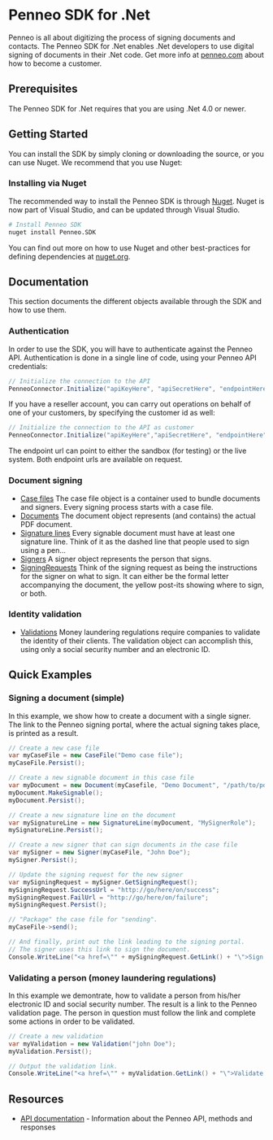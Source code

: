 # Penneo SDK for .Net
Penneo is all about digitizing the process of signing documents and contacts. The Penneo SDK for .Net enables .Net developers to use digital signing of documents in their .Net code. Get more info at [penneo.com](https://penneo.com/) about how to become a customer.

## Prerequisites
The Penneo SDK for .Net requires that you are using .Net 4.0 or newer. 

## Getting Started
You can install the SDK by simply cloning or downloading the source, or you can use Nuget. We recommend that you use Nuget:

### Installing via Nuget

The recommended way to install the Penneo SDK is through [Nuget](http://www.nuget.org/). Nuget is now part of Visual Studio, and can be updated through Visual Studio.

```bash
# Install Penneo SDK
nuget install Penneo.SDK
```

You can find out more on how to use Nuget and other best-practices for defining dependencies at [nuget.org](http://www.nuget.org/).

## Documentation
This section documents the different objects available through the SDK and how to use them. 

### Authentication
In order to use the SDK, you will have to authenticate against the Penneo API. Authentication is done in a single line of code, using your Penneo API credentials:

```csharp
// Initialize the connection to the API
PenneoConnector.Initialize("apiKeyHere", "apiSecretHere", "endpointHere");
```

If you have a reseller account, you can carry out operations on behalf of one of your customers, by specifying the customer id as well:

```csharp
// Initialize the connection to the API as customer
PenneoConnector.Initialize("apiKeyHere","apiSecretHere", "endpointHere", "customerIdHere");
```

The endpoint url can point to either the sandbox (for testing) or the live system. Both endpoint urls are available on request.

### Document signing
* [Case files][casefile-docs]
The case file object is a container used to bundle documents and signers. Every signing process starts with a case file.
* [Documents][document-docs]
The document object represents (and contains) the actual PDF document.
* [Signature lines][signature-line-docs]
Every signable document must have at least one signature line. Think of it as the dashed line that people used to sign using a pen...
* [Signers][signer-docs]
A signer object represents the person that signs.
* [SigningRequests][signing-request-docs]
Think of the signing request as being the instructions for the signer on what to sign. It can either be the formal letter accompanying the document, the yellow post-its showing where to sign, or both.

### Identity validation
* [Validations][validation-docs]
Money laundering regulations require companies to validate the identity of their clients. The validation object can accomplish this, using only a social security number and an electronic ID.

## Quick Examples

### Signing a document (simple)
In this example, we show how to create a document with a single signer.
The link to the Penneo signing portal, where the actual signing takes place, is printed as a result.

```csharp
// Create a new case file
var myCaseFile = new CaseFile("Demo case file");
myCaseFile.Persist();

// Create a new signable document in this case file
var myDocument = new Document(myCasefile, "Demo Document", "/path/to/pdfFile");
myDocument.MakeSignable();
myDocument.Persist();

// Create a new signature line on the document
var mySignatureLine = new SignatureLine(myDocument, "MySignerRole");
mySignatureLine.Persist();

// Create a new signer that can sign documents in the case file
var mySigner = new Signer(myCaseFile, "John Doe");
mySigner.Persist();

// Update the signing request for the new signer
var mySigningRequest = mySigner.GetSigningRequest();
mySigningRequest.SuccessUrl = "http://go/here/on/success";
mySigningRequest.FailUrl = "http://go/here/on/failure";
mySigningRequest.Persist();

// "Package" the case file for "sending".
myCaseFile->send();

// And finally, print out the link leading to the signing portal.
// The signer uses this link to sign the document.
Console.WriteLine("<a href=\"" + mySigningRequest.GetLink() + "\">Sign now</a>");
```

### Validating a person (money laundering regulations)
In this example we demontrate, how to validate a person from his/her electronic ID and social security number.
The result is a link to the Penneo validation page. The person in question must follow the link and complete some actions in order to be validated.

```csharp
// Create a new validation
var myValidation = new Validation("john Doe");
myValidation.Persist();

// Output the validation link.
Console.WriteLine("<a href=\"" + myValidation.GetLink() + "\">Validate now</a>");
```

## Resources

* [API documentation][docs-api] - Information about the Penneo API, methods and responses


[docs-api]: https://app.penneo.com/api/docs
[casefile-docs]: docs/casefile.md
[document-docs]: docs/document.md
[signature-line-docs]: docs/signature-line.md
[signer-docs]: docs/signer.md
[signing-request-docs]: docs/signing-request.md
[validation-docs]: docs/validation.md
